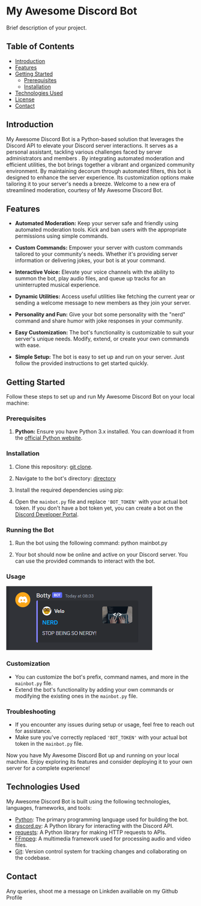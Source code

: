 # My Awesome Discord Bot

Brief description of your project.

## Table of Contents

- [Introduction](#introduction)
- [Features](#features)
- [Getting Started](#getting-started)
  - [Prerequisites](#prerequisites)
  - [Installation](#installation)
- [Technologies Used](#technologies-used)
- [License](#license)
- [Contact](#contact)

## Introduction

My Awesome Discord Bot is a Python-based solution that leverages the Discord API to elevate your Discord server interactions. It serves as a personal assistant, tackling various challenges faced by server administrators and members . By integrating automated moderation and efficient utilities, the bot brings together a vibrant and organized community environment. By maintaining decorum through automated filters, this bot is designed to enhance the server experience. Its customization options make tailoring it to your server's  needs a breeze. Welcome to a new era of streamlined moderation, courtesy of My Awesome Discord Bot.

## Features

- **Automated Moderation:** Keep your server safe and friendly using automated moderation tools. Kick and ban users with the appropriate permissions using simple commands.

- **Custom Commands:** Empower your server with custom commands tailored to your community's needs. Whether it's providing server information or delivering jokes, your bot is at your command.

- **Interactive Voice:** Elevate your voice channels with the ability to summon the bot, play audio files, and queue up tracks for an uninterrupted musical experience.

- **Dynamic Utilities:** Access useful utilities like fetching the current year or sending a welcome message to new members as they join your server.

- **Personality and Fun:** Give your bot some personality with the "nerd" command and share humor with joke responses in your community.

- **Easy Customization:** The bot's functionality is customizable to suit your server's unique needs. Modify, extend, or create your own commands with ease.

- **Simple Setup:** The bot is easy to set up and run on your server. Just follow the provided instructions to get started quickly.

## Getting Started

Follow these steps to set up and run My Awesome Discord Bot on your local machine:

### Prerequisites

1. **Python:** Ensure you have Python 3.x installed. You can download it from the [official Python website](https://www.python.org/downloads/).

### Installation

1. Clone this repository: [git clone](https://github.com/Rjosuagwu/DiscordBot).

2. Navigate to the bot's directory: [directory](https://github.com/Rjosuagwu/DiscordBot/blob/main/mainbot.py)

3. Install the required dependencies using pip:

4. Open the `mainbot.py` file and replace `'BOT_TOKEN'` with your actual bot token. If you don't have a bot token yet, you can create a bot on the [Discord Developer Portal](https://discord.com/developers/applications).

### Running the Bot

1. Run the bot using the following command: python mainbot.py

2. Your bot should now be online and active on your Discord server. You can use the provided commands to interact with the bot.

### Usage

![Image](usage.png)

### Customization

- You can customize the bot's prefix, command names, and more in the `mainbot.py` file.
- Extend the bot's functionality by adding your own commands or modifying the existing ones in the `mainbot.py` file.

### Troubleshooting

- If you encounter any issues during setup or usage, feel free to reach out for assistance.
- Make sure you've correctly replaced `'BOT_TOKEN'` with your actual bot token in the `mainbot.py` file.

Now you have My Awesome Discord Bot up and running on your local machine. Enjoy exploring its features and consider deploying it to your own server for a complete experience!

## Technologies Used

My Awesome Discord Bot is built using the following technologies, languages, frameworks, and tools:

- [Python](https://www.python.org/): The primary programming language used for building the bot.
- [discord.py](https://discordpy.readthedocs.io/): A Python library for interacting with the Discord API.
- [requests](https://docs.python-requests.org/en/latest/): A Python library for making HTTP requests to APIs.
- [FFmpeg](https://ffmpeg.org/): A multimedia framework used for processing audio and video files.
- [Git](https://git-scm.com/): Version control system for tracking changes and collaborating on the codebase.

## Contact

Any queries, shoot me a message on Linkden availiable on my Github Profile
